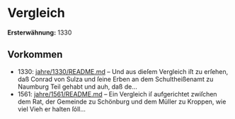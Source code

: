 # Vergleich

**Ersterwähnung:** 1330

## Vorkommen
- 1330: [jahre/1330/README.md](../jahre/1330/README.md) – Und
aus dieſem Vergleich iſt zu erſehen, daß Conrad von Sulza
und ſeine Erben an dem Schultheißenamt zu Naumburg
Teil gehabt und auh, daß de...
- 1561: [jahre/1561/README.md](../jahre/1561/README.md) – Ein Vergleich iſ aufgerichtet zwiſchen dem Rat, der
Gemeinde zu Schönburg und dem Müller zu Kroppen,
wie viel Vieh er halten ſóll...

